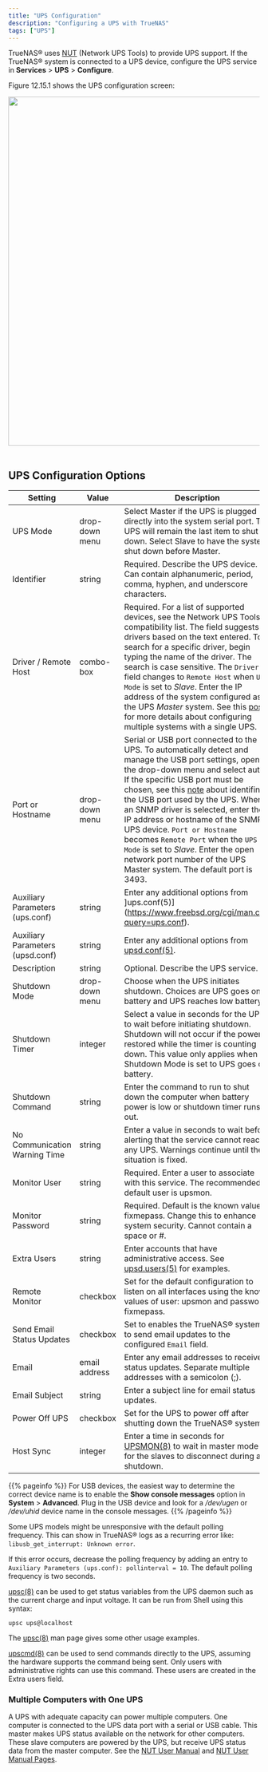 ```yaml
---
title: "UPS Configuration"
description: "Configuring a UPS with TrueNAS"
tags: ["UPS"]
---
```



TrueNAS® uses [NUT](https://networkupstools.org/) (Network UPS Tools) to provide UPS support. If the TrueNAS® system is connected to a UPS device, configure the UPS service in **Services** > **UPS** > **Configure**.

Figure 12.15.1 shows the UPS configuration screen:



<img src="/images/TN-12.0-services-ups.png" width='700px'>
<br><br>

## UPS Configuration Options


| Setting                          | Value          | Description |
|----------------------------------|----------------|------------|
| UPS Mode                         | drop-down menu | Select Master if the UPS is plugged directly into the system serial port. The UPS will remain the last item to shut down. Select Slave to have the system shut down before Master.  |
| Identifier                       | string         | Required. Describe the UPS device. Can contain alphanumeric, period, comma, hyphen, and underscore characters. |
| Driver / Remote Host             | combo-box      | Required. For a list of supported devices, see the Network UPS Tools compatibility list. The field suggests drivers based on the text entered. To search for a specific driver, begin typing the name of the driver. The search is case sensitive. The `Driver` field changes to `Remote Host` when `UPS Mode` is set to *Slave*. Enter the IP address of the system configured as the UPS *Master* system. See this [post](https://forums.freenas.org/index.php?resources/configuring-ups-support-for-single-or-multiple-freenas-servers.30/) for more details about configuring multiple systems with a single UPS. |
| Port or Hostname                 | drop-down menu | Serial or USB port connected to the UPS. To automatically detect and manage the USB port settings, open the drop-down menu and select auto. If the specific USB port must be chosen, see this [note](https://www.ixsystems.com/documentation/truenas/11.3-U4.1/services.html#ups-usb) about identifing the USB port used by the UPS. When an SNMP driver is selected, enter the IP address or hostname of the SNMP UPS device. `Port or Hostname` becomes `Remote Port` when the `UPS Mode` is set to *Slave*. Enter the open network port number of the UPS Master system. The default port is 3493. |
| Auxiliary Parameters (ups.conf)  | string         | Enter any additional options from ]ups.conf(5)](https://www.freebsd.org/cgi/man.cgi?query=ups.conf).  |
| Auxiliary Parameters (upsd.conf) | string         | Enter any additional options from [upsd.conf(5)](https://www.freebsd.org/cgi/man.cgi?query=upsd.conf). |
| Description                      | string         | Optional. Describe the UPS service. |
| Shutdown Mode                    | drop-down menu | Choose when the UPS initiates shutdown. Choices are UPS goes on battery and UPS reaches low battery.  |
| Shutdown Timer                   | integer        | Select a value in seconds for the UPS to wait before initiating shutdown. Shutdown will not occur if the power is restored while the timer is counting down. This value only applies when Shutdown Mode is set to UPS goes on battery.  |
| Shutdown Command                 | string         | Enter the command to run to shut down the computer when battery power is low or shutdown timer runs out.   |
| No Communication Warning Time    | string         | Enter a value in seconds to wait before alerting that the service cannot reach any UPS. Warnings continue until the situation is fixed.   |
| Monitor User                     | string         | Required. Enter a user to associate with this service. The recommended default user is upsmon.  |
| Monitor Password                 | string         | Required. Default is the known value fixmepass. Change this to enhance system security. Cannot contain a space or #.    |
| Extra Users                      | string         | Enter accounts that have administrative access. See [upsd.users(5)](https://www.freebsd.org/cgi/man.cgi?query=upsd.users) for examples.  |
| Remote Monitor                   | checkbox       | Set for the default configuration to listen on all interfaces using the known values of user: upsmon and password: fixmepass.   |
| Send Email Status Updates        | checkbox       | Set to enables the TrueNAS® system to send email updates to the configured `Email` field.   |
| Email                            | email address  | Enter any email addresses to receive status updates. Separate multiple addresses with a semicolon (;).   |
| Email Subject                    | string         | Enter a subject line for email status updates.   |
| Power Off UPS                    | checkbox       | Set for the UPS to power off after shutting down the TrueNAS® system.    |
| Host Sync                        | integer        | Enter a time in seconds for [UPSMON(8)](https://www.freebsd.org/cgi/man.cgi?query=upsmon) to wait in master mode for the slaves to disconnect during a shutdown.    |

{{% pageinfo %}}
For USB devices, the easiest way to determine the correct device name is to enable the **Show console messages** option in **System** > **Advanced**. Plug in the USB device and look for a */dev/ugen* or */dev/uhid* device name in the console messages.
{{% /pageinfo %}}

Some UPS models might be unresponsive with the default polling frequency. This can show in TrueNAS® logs as a recurring error like: `libusb_get_interrupt: Unknown error`.

If this error occurs, decrease the polling frequency by adding an entry to `Auxiliary Parameters (ups.conf): pollinterval = 10`. The default polling frequency is two seconds.

[upsc(8)](https://www.freebsd.org/cgi/man.cgi?query=upsc) can be used to get status variables from the UPS daemon such as the current charge and input voltage. It can be run from Shell using this syntax:

`upsc ups@localhost`

The [upsc(8)](https://www.freebsd.org/cgi/man.cgi?query=upsc) man page gives some other usage examples.

[upscmd(8)](https://www.freebsd.org/cgi/man.cgi?query=upscmd) can be used to send commands directly to the UPS, assuming the hardware supports the command being sent. Only users with administrative rights can use this command. These users are created in the Extra users field.

### Multiple Computers with One UPS
A UPS with adequate capacity can power multiple computers. One computer is connected to the UPS data port with a serial or USB cable. This master makes UPS status available on the network for other computers. These slave computers are powered by the UPS, but receive UPS status data from the master computer. See the [NUT User Manual](https://networkupstools.org/docs/user-manual.chunked/index.html) and [NUT User Manual Pages](https://networkupstools.org/docs/man/index.html#User_man).

